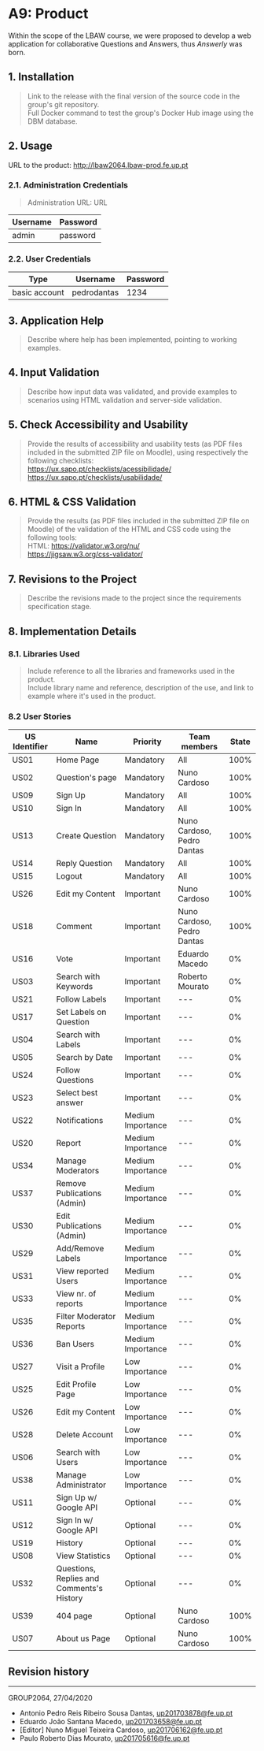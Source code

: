 # A9: Product

Within the scope of the LBAW course, we were proposed to develop a web application for collaborative Questions and Answers, thus _Answerly_ was born. 

## 1. Installation

> Link to the release with the final version of the source code in the group's git repository.  
> Full Docker command to test the group's Docker Hub image using the DBM database.  

## 2. Usage

URL to the product: http://lbaw2064.lbaw-prod.fe.up.pt  

### 2.1. Administration Credentials

> Administration URL: URL  

| Username | Password |
| -------- | -------- |
| admin    | password |

### 2.2. User Credentials

| Type          | Username    | Password |
| ------------- | ----------- | -------- |
| basic account | pedrodantas | 1234     |

## 3. Application Help

> Describe where help has been implemented, pointing to working examples.  

## 4. Input Validation

> Describe how input data was validated, and provide examples to scenarios using HTML validation and server-side validation.  

## 5. Check Accessibility and Usability

> Provide the results of accessibility and usability tests (as PDF files included in the submitted ZIP file on Moodle), using respectively the following checklists:  
> https://ux.sapo.pt/checklists/acessibilidade/  
> https://ux.sapo.pt/checklists/usabilidade/  

## 6. HTML & CSS Validation

> Provide the results (as PDF files included in the submitted ZIP file on Moodle) of the validation of the HTML and CSS code using the following tools:  
> HTML: https://validator.w3.org/nu/  
> https://jigsaw.w3.org/css-validator/  

## 7. Revisions to the Project

> Describe the revisions made to the project since the requirements specification stage.  

## 8. Implementation Details

### 8.1. Libraries Used

> Include reference to all the libraries and frameworks used in the product.  
> Include library name and reference, description of the use, and link to example where it's used in the product.  

### 8.2 User Stories  

| US Identifier | Name            | Priority  | Team members                              | State  |
| ------------- | -------         | ----------| ----------------------------------------- | ------ |
| US01   | Home Page       | Mandatory | All |  100%  |
| US02   | Question's page | Mandatory | Nuno Cardoso |  100%  | 
| US09   | Sign Up         | Mandatory | All |  100%  |
| US10   | Sign In         | Mandatory | All |  100%  | 
| US13   | Create Question | Mandatory | Nuno Cardoso, Pedro Dantas|  100%  |
| US14   | Reply Question  | Mandatory | All |  100%  |
| US15   | Logout  | Mandatory | All |  100%  | 
| US26   | Edit my Content | Important | Nuno Cardoso |  100%   |
| US18   | Comment |  Important  | Nuno Cardoso, Pedro Dantas | 100% |
| US16   | Vote |   Important   | Eduardo Macedo | 0%|
| US03   | Search with Keywords | Important | Roberto Mourato | 0% |
| US21   | Follow Labels | Important   | --- | 0% |
| US17   | Set Labels on Question | Important | ---  | 0% |
| US04   | Search with Labels | Important     |  --- | 0% |
| US05   | Search by Date | Important | --- | 0% |
| US24   | Follow Questions  | Important |  --- | 0% | 
| US23   | Select best answer | Important | --- | 0% |
| US22   | Notifications | Medium Importance   | --- | 0% |
| US20   | Report | Medium Importance   |  --- | 0% |
| US34   | Manage Moderators     | Medium Importance     | ---  | 0% |
| US37   | Remove Publications (Admin) | Medium Importance     | --- | 0% |
| US30   | Edit Publications (Admin)   | Medium Importance     | --- | 0% |
| US29   | Add/Remove Labels   | Medium Importance     | --- | 0% |
| US31   | View reported Users | Medium Importance   | --- | 0% |
| US33   | View nr. of reports | Medium Importance | --- | 0% |
| US35   | Filter Moderator Reports     | Medium Importance     | --- | 0% |
| US36   | Ban Users           | Medium Importance   | --- | 0% |
| US27   | Visit a Profile          | Low Importance      | --- | 0% |
| US25   | Edit Profile Page | Low Importance | --- | 0% |
| US26   | Edit my Content  | Low Importance      | ---  | 0% |
| US28   | Delete Account  | Low Importance      | --- | 0% |
| US06   | Search with Users | Low Importance | ---   | 0% |
| US38   | Manage Administrator | Low Importance     | --- | 0% |
| US11   | Sign Up w/ Google API   | Optional      | --- | 0% |
| US12   | Sign In w/ Google API   | Optional      | --- | 0% |
| US19   | History    | Optional | ---  | 0% |
| US08   | View Statistics     | Optional | --- | 0% |
| US32   | Questions, Replies and Comments's History | Optional | --- | 0% |
| US39   | 404 page        | Optional  | Nuno Cardoso |  100%  | 
| US07   | About us Page   | Optional  | Nuno Cardoso|  100%  | 


## Revision history

***
GROUP2064, 27/04/2020
 
- Antonio Pedro Reis Ribeiro Sousa Dantas, up201703878@fe.up.pt
- Eduardo João Santana Macedo, up201703658@fe.up.pt
- [Editor] Nuno Miguel Teixeira Cardoso, up201706162@fe.up.pt
- Paulo Roberto Dias Mourato, up201705616@fe.up.pt